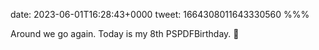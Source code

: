 date: 2023-06-01T16:28:43+0000
tweet: 1664308011643330560
%%%

Around we go again. Today is my 8th PSPDFBirthday. 🎂
